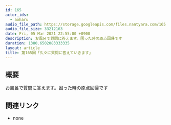 ```yaml
---
id: 165
actor_ids:
  - aoharu
audio_file_path: https://storage.googleapis.com/files.nantyara.com/165.mp3
audio_file_size: 33212163
date: Fri, 05 Mar 2021 22:55:00 +0900
description: お風呂で質問に答えます。困った時の原点回帰です
duration: 1380.6502083333335
layout: article
title: 第165回「久々に質問に答えていきます」
---
```

## 概要

お風呂で質問に答えます。困った時の原点回帰です

## 関連リンク

* none
